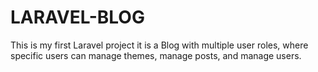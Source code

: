 # LARAVEL-BLOG
This is my first Laravel project it is a Blog with multiple user roles, where specific users can manage themes, manage posts, and manage users.
